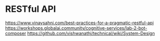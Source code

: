 # RESTful API


https://www.vinaysahni.com/best-practices-for-a-pragmatic-restful-api
https://workshops.globalai.community/cognitive-services/lab-2-bot-composer
https://github.com/vishwanathj/technical/wiki/System-Design
